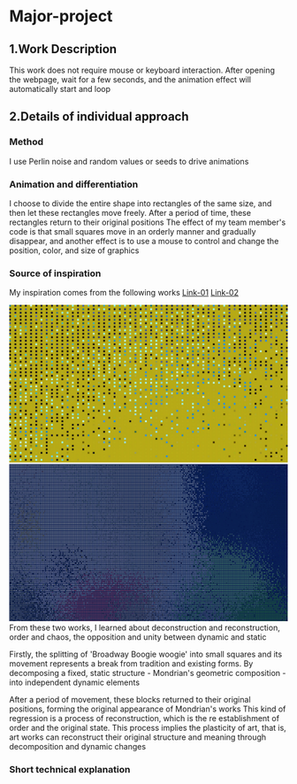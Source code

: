 # Major-project

## 1.Work Description
This work does not require mouse or keyboard interaction. After opening the webpage, wait for a few seconds, and the animation effect will automatically start and loop


## 2.Details of individual approach

### Method
I use Perlin noise and random values or seeds to drive animations

### Animation and differentiation
I choose to divide the entire shape into rectangles of the same size, and then let these rectangles move freely. After a period of time, these rectangles return to their original positions
The effect of my team member's code is that small squares move in an orderly manner and gradually disappear, and another effect is to use a mouse to control and change the position, color, and size of graphics


### Source of inspiration
My inspiration comes from the following works
[Link-01](https://reas.com/youtube/)
[Link-02](https://reas.com/century_xxx/)

![Pic-01](README_images/1.jpg)
![Pic-02](README_images/2.jpg)
From these two works, I learned about deconstruction and reconstruction, order and chaos, the opposition and unity between dynamic and static

Firstly, the splitting of 'Broadway Boogie woogie' into small squares and its movement represents a break from tradition and existing forms. By decomposing a fixed, static structure - Mondrian's geometric composition - into independent dynamic elements

After a period of movement, these blocks returned to their original positions, forming the original appearance of Mondrian's works This kind of regression is a process of reconstruction, which is the re establishment of order and the original state. This process implies the plasticity of art, that is, art works can reconstruct their original structure and meaning through decomposition and dynamic changes


### Short technical explanation